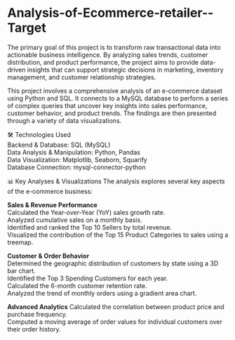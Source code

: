 # Analysis-of-Ecommerce-retailer--Target
The primary goal of this project is to transform raw transactional data into actionable business intelligence. By analyzing sales trends, customer distribution, and product performance, the project aims to provide data-driven insights that can support strategic decisions in marketing, inventory management, and customer relationship strategies.

This project involves a comprehensive analysis of an e-commerce dataset using Python and SQL. It connects to a MySQL database to perform a series of complex queries that uncover key insights into sales performance, customer behavior, and product trends. The findings are then presented through a variety of data visualizations.


🛠️ Technologies Used
<br>
Backend & Database: SQL (MySQL)
<br>
Data Analysis & Manipulation: Python, Pandas
<br>
Data Visualization: Matplotlib, Seaborn, Squarify
<br>
Database Connection: mysql-connector-python

📊 Key Analyses & Visualizations
The analysis explores several key aspects of the e-commerce business:

**Sales & Revenue Performance**
<br>
Calculated the Year-over-Year (YoY) sales growth rate.
<br>
Analyzed cumulative sales on a monthly basis.
<br>
Identified and ranked the Top 10 Sellers by total revenue.
<br>
Visualized the contribution of the Top 15 Product Categories to sales using a treemap.
<br>

**Customer & Order Behavior**
<br>
Determined the geographic distribution of customers by state using a 3D bar chart.
<br>
Identified the Top 3 Spending Customers for each year.
<br>
Calculated the 6-month customer retention rate.
<br>
Analyzed the trend of monthly orders using a gradient area chart.

**Advanced Analytics**
Calculated the correlation between product price and purchase frequency.
<br>
Computed a moving average of order values for individual customers over their order history.
<br>
